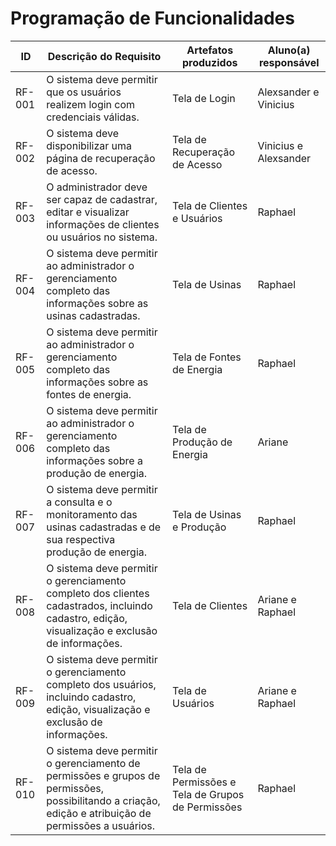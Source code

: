 # Programação de Funcionalidades


|ID    | Descrição do Requisito  | Artefatos produzidos | Aluno(a) responsável |
|------|-----------------------------------------|----|----|
|RF-001| O sistema deve permitir que os usuários realizem login com credenciais válidas. | Tela de Login  | Alexsander e Vinicius |
|RF-002| O sistema deve disponibilizar uma página de recuperação de acesso. | Tela de Recuperação de Acesso | Vinicius e Alexsander |
|RF-003| O administrador deve ser capaz de cadastrar, editar e visualizar informações de clientes ou usuários no sistema. | Tela de Clientes e Usuários | Raphael |
|RF-004| O sistema deve permitir ao administrador o gerenciamento completo das informações sobre as usinas cadastradas. | Tela de Usinas | Raphael |
|RF-005| O sistema deve permitir ao administrador o gerenciamento completo das informações sobre as fontes de energia. | Tela de Fontes de Energia | Raphael |
|RF-006| O sistema deve permitir ao administrador o gerenciamento completo das informações sobre a produção de energia. | Tela de Produção de Energia | Ariane |
|RF-007| O sistema deve permitir a consulta e o monitoramento das usinas cadastradas e de sua respectiva produção de energia. | Tela de Usinas e Produção | Raphael |
|RF-008| O sistema deve permitir o gerenciamento completo dos clientes cadastrados, incluindo cadastro, edição, visualização e exclusão de informações. | Tela de Clientes | Ariane e Raphael |
|RF-009| O sistema deve permitir o gerenciamento completo dos usuários, incluindo cadastro, edição, visualização e exclusão de informações. | Tela de Usuários | Ariane e Raphael |
|RF-010| O sistema deve permitir o gerenciamento de permissões e grupos de permissões, possibilitando a criação, edição e atribuição de permissões a usuários. | Tela de Permissões e Tela de Grupos de Permissões | Raphael |

<!-- # Instruções de acesso

Não deixe de informar o link onde a aplicação estiver disponível para acesso (por exemplo: https://adota-pet.herokuapp.com/src/index.html).

Se houver usuário de teste, o login e a senha também deverão ser informados aqui (por exemplo: usuário - admin / senha - admin).

O link e o usuário/senha descritos acima são apenas exemplos de como tais informações deverão ser apresentadas.

> **Links Úteis**:
>
> - [Trabalhando com HTML5 Local Storage e JSON](https://www.devmedia.com.br/trabalhando-com-html5-local-storage-e-json/29045)
> - [JSON Tutorial](https://www.w3resource.com/JSON)
> - [JSON Data Set Sample](https://opensource.adobe.com/Spry/samples/data_region/JSONDataSetSample.html)
> - [JSON - Introduction (W3Schools)](https://www.w3schools.com/js/js_json_intro.asp)
> - [JSON Tutorial (TutorialsPoint)](https://www.tutorialspoint.com/json/index.htm) -->
